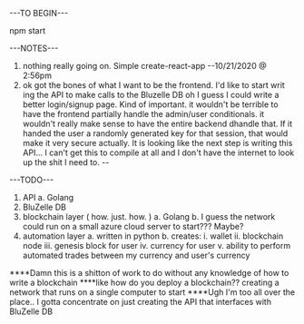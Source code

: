 ---TO BEGIN---

  npm start

---NOTES---
  1. nothing really going on. Simple create-react-app   --10/21/2020 @ 2:56pm
  2. ok got the bones of what I want to be the frontend. I'd like to start writ ing the API to make calls to the Bluzelle DB
     oh I guess I could write a better login/signup page. Kind of important. 
     it wouldn't be terrible to have the frontend partially handle the admin/user conditionals. it wouldn't really make sense to have the entire backend dhandle that. If it handed the user a randomly generated key for that session, that would make it very secure actually.
     It is looking like the next step is writing this API... I can't get this to compile at all and I don't have the internet to look up the shit I need to.     --


---TODO---
  1. API
      a. Golang
  2. BluZelle DB
  3. blockchain layer ( how. just. how. ) 
      a. Golang
      b. I guess the network could run on a small azure cloud server to start??? Maybe? 
  4. automation layer 
      a. written in python
      b. creates:
          i. wallet
          ii. blockchain node
          iii. genesis block for user
          iv. currency for user 
          v. ability to perform automated trades between my currency and user's currency 

****Damn this is a shitton of work to do without any knowledge of how to write a blockchain
****like how do you deploy a blockchain?? creating a network that runs on a single computer to start
****Ugh I'm too all over the place.. I gotta concentrate on just creating the API that interfaces with BluZelle DB 
  
  

